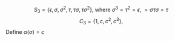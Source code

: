 $$S_3=\{\epsilon, \sigma, \sigma^2,\tau,\tau\sigma,\tau\sigma^2\}\text{, where } \sigma^3=\tau^2=\epsilon,\;=\sigma\tau\sigma=\tau$$
$$C_3=\{1,c,c^2,c^3\}\text{, }$$
Define $\alpha(\sigma)=c$